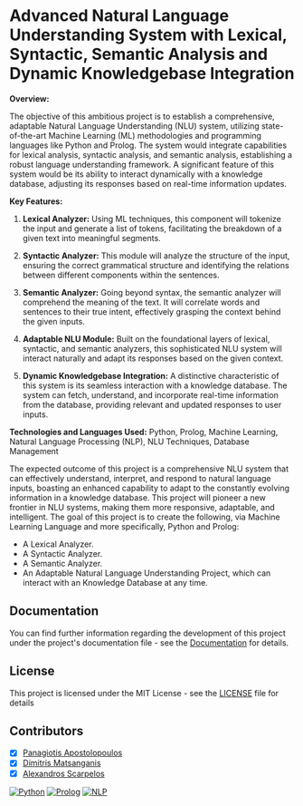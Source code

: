# Advanced Natural Language Understanding System with Lexical, Syntactic, Semantic Analysis and Dynamic Knowledgebase Integration

**Overview:**

The objective of this ambitious project is to establish a comprehensive, adaptable Natural Language Understanding (NLU) system, utilizing state-of-the-art Machine Learning (ML) methodologies and programming languages like Python and Prolog. The system would integrate capabilities for lexical analysis, syntactic analysis, and semantic analysis, establishing a robust language understanding framework. A significant feature of this system would be its ability to interact dynamically with a knowledge database, adjusting its responses based on real-time information updates.

**Key Features:**

1. **Lexical Analyzer:** Using ML techniques, this component will tokenize the input and generate a list of tokens, facilitating the breakdown of a given text into meaningful segments.

2. **Syntactic Analyzer:** This module will analyze the structure of the input, ensuring the correct grammatical structure and identifying the relations between different components within the sentences.

3. **Semantic Analyzer:** Going beyond syntax, the semantic analyzer will comprehend the meaning of the text. It will correlate words and sentences to their true intent, effectively grasping the context behind the given inputs.

4. **Adaptable NLU Module:** Built on the foundational layers of lexical, syntactic, and semantic analyzers, this sophisticated NLU system will interact naturally and adapt its responses based on the given context.

5. **Dynamic Knowledgebase Integration:** A distinctive characteristic of this system is its seamless interaction with a knowledge database. The system can fetch, understand, and incorporate real-time information from the database, providing relevant and updated responses to user inputs.

**Technologies and Languages Used:** Python, Prolog, Machine Learning, Natural Language Processing (NLP), NLU Techniques, Database Management

The expected outcome of this project is a comprehensive NLU system that can effectively understand, interpret, and respond to natural language inputs, boasting an enhanced capability to adapt to the constantly evolving information in a knowledge database. This project will pioneer a new frontier in NLU systems, making them more responsive, adaptable, and intelligent. The goal of this project is to create the following, via Machine Learning Language and more specifically, Python and Prolog:

 - A Lexical Analyzer. 
 - A Syntactic Analyzer.
 - A Semantic Analyzer.
 - An Adaptable Natural Language Understanding Project, which can interact with an Knowledge Database at any time.
 
## Documentation

You can find further information regarding the development of this project under the project's documentation file - see the [Documentation](/Documentation.pdf) for details. 

## License

This project is licensed under the MIT License - see the [LICENSE](LICENSE) file for details

## Contributors

- [X] [Panagiotis Apostolopoulos](https://github.com/papost) 
- [X] [Dimitris Matsanganis](https://github.com/dimitrismatsanganis) 
- [X] [Alexandros Scarpelos](https://github.com/alexhsog)

[![Python](https://img.shields.io/badge/Python-3776AB?style=for-the-badge&logo=python&logoColor=white)](https://www.python.org/)
[![Prolog](https://img.shields.io/badge/Prolog-3776AB?style=for-the-badge&logo=prolog&logoColor=white)](https://www.swi-prolog.org/)
[![NLP](https://img.shields.io/badge/NLP-4E9A06?style=for-the-badge&logo=nlp&logoColor=white)](https://en.wikipedia.org/wiki/Natural_language_processing)

